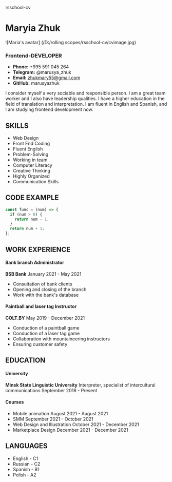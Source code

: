 rsschool-cv
# Maryia __Zhuk__

![Maria's avatar] (/D:/rolling scopes/rsschool-cv/cvimage.jpg)
### Frontend-DEVELOPER

* __Phone:__ +995 591 045 264
* __Telegram:__ @marusya_zhuk
* __Email:__ zhukmary55@gmail.com
* __GitHub:__ marusyazhuk


I consider myself a very sociable and responsible person. I am a great team worker and I also have leadership qualities. I have a higher education in the field of translation and interpretation. I am fluent in English and Spanish, and I am studying frontend development now. 

## SKILLS

* Web Design
* Front End Coding
* Fluent English
* Problem-Solving
* Working in team
* Computer Literacy
* Creative Thinking
* Highly Organized
* Communication Skills


## CODE EXAMPLE
```javascript
const func = (num) => {
  if (num > 0) {
    return num - 1;
  }
  return num + 1;
};
```


## WORK EXPERIENCE
#### Bank branch Administrator
__BSB Bank__
January 2021 - May 2021
* Consultation of bank clients
* Opening and closing of the branch
* Work with the bank's database

#### Paintball and laser tag Instructor
__COLT.BY__
May 2019 - December 2021
* Conduction of a paintball game
* Conduction of a laser tag game
* Collaboration with mountaineering instructors
* Ensuring customer safety

## EDUCATION
#### University
__Minsk State Linguistic University__
Interpreter, specialist of intercultural
communications
September 2018 - Present

#### Courses
* Mobile animation 
August 2021 - August 2021
* SMM
September 2021 - October 2021
* Web Design and Illustration
October 2021 - December 2021
* Marketplace Design 
December 2021 - December 2021

## LANGUAGES
* English - C1
* Russian - C2
* Spanish - B1
* Polish - A2
